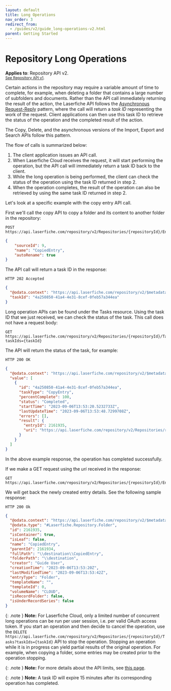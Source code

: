 ```yaml
---
layout: default
title: Long Operations
nav_order: 3
redirect_from:
  - /guides/v2/guide_long-operations-v2.html
parent: Getting Started
---
```


<!--© 2024 Laserfiche.
See LICENSE-DOCUMENTATION and LICENSE-CODE in the project root for license information.-->

# Repository Long Operations
**Applies to**: Repository API v2.
<br/>
<sup>[See Repository API v1](../guide_long-operations-v1/).</sup>

Certain actions in the repository may require a variable amount of time to complete, for example, when deleting a folder that contains a large number of subfolders and documents. Rather than the API call immediately returning the result of the action, the Laserfiche API follows the [Asynchronous Request-Reply](https://learn.microsoft.com/en-us/azure/architecture/patterns/async-request-reply) pattern, where the call will return a _task ID_ representing the work of the request. Client applications can then use this task ID to retrieve the status of the operation and the completed result of the action.

The Copy, Delete, and the asynchronous versions of the Import, Export and Search APIs follow this pattern.

The flow of calls is summarized below:

1. The client application issues an API call.
1. When Laserfiche Cloud receives the request, it will start performing the operation, but the API call will immediately return a task ID back to the client.
1. While the long operation is being performed, the client can check the status of the operation using the task ID returned in step 2.
1. When the operation completes, the result of the operation can also be retrieved by using the same task ID returned in step 2.

Let's look at a specific example with the copy entry API call.

First we'll call the copy API to copy a folder and its content to another folder in the repository:

```
POST https://api.laserfiche.com/repository/v2/Repositories/{repositoryId}/Entries/{destinationEntryId}/Folder/CopyAsync
```
```json
{
    "sourceId": 9,
    "name": "CopiedEntry",
    "autoRename": true
}
```

The API call will return a task ID in the response:

```
HTTP 202 Accepted
```
```json
{
  "@odata.context": "https://api.laserfiche.com/repository/v2/$metadata#Laserfiche.Repository.StartTaskResponse",
  "taskId": "4a250850-41a4-4e31-8cef-0feb57a344ea"
}
```

Long operation APIs can be found under the Tasks resource. Using the task ID that we just received, we can check the status of the task. This call does not have a request body:

```
GET https://api.laserfiche.com/repository/v2/Repositories/{repositoryId}/Tasks?taskIds={taskId}
```

The API will return the status of the task, for example:

```
HTTP 200 OK
```
```json
{
  "@odata.context": "https://api.laserfiche.com/repository/v2/$metadata#Tasks",
  "value": [
    {
      "id": "4a250850-41a4-4e31-8cef-0feb57a344ea",
      "taskType": "CopyEntry",
      "percentComplete": 100,
      "status": "Completed",
      "startTime": "2023-09-06T13:53:20.5232733Z",
      "lastUpdateTime": "2023-09-06T13:53:48.7299708Z",
      "errors": [],
      "result": {
        "entryId": 2161935,
        "uri": "https://api.laserfiche.com/repository/v2/Repositories/r-abc123/Entries/2161935"
      }
    }
  ]
}
```

In the above example response, the operation has completed successfully.

If we make a GET request using the _uri_ received in the response:

```
GET https://api.laserfiche.com/repository/v2/Repositories/{repositoryId}/Entries/{newlyCreatedEntryId}
```

We will get back the newly created entry details. See the following sample response:

```
HTTP 200 Ok
```
```json
{
  "@odata.context": "https://api.laserfiche.com/repository/v2/$metadata#Repositories('r-abc123')/entries/Laserfiche.Repository.Folder/$entity",
  "@odata.type": "#Laserfiche.Repository.Folder",
  "id": 2161935,
  "isContainer": true,
  "isLeaf": false,
  "name": "CopiedEntry",
  "parentId": 2161934,
  "fullPath": "\\destination\\CopiedEntry",
  "folderPath": "\\destination",
  "creator": "Guide User",
  "creationTime": "2023-09-06T13:53:20Z",
  "lastModifiedTime": "2023-09-06T13:53:42Z",
  "entryType": "Folder",
  "templateName": "",
  "templateId": 0,
  "volumeName": "CLOUD",
  "isRecordFolder": false,
  "isUnderRecordSeries": false
}
```

{: .note }
**Note:** For Laserfiche Cloud, only a limited number of concurrent long operations can be run per user session, i.e. per valid OAuth access token. If you start an operation and then decide to cancel the operation, use the `DELETE https://api.laserfiche.com/repository/v2/Repositories/{repositoryId}/Tasks?taskIds={taskId}` API to stop the operation. Stopping an operation while it is in progress can yield partial results of the original operation. For example, when copying a folder, some entries may be created prior to the operation stopping.

{: .note }
**Note:** For more details about the API limits, see [this page](../guide_api-limits/).

{: .note }
**Note:** A task ID will expire 15 minutes after its corresponding operation has completed.
